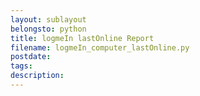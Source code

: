 ```yaml
---
layout: sublayout
belongsto: python
title: logmeIn lastOnline Report
filename: logmeIn_computer_lastOnline.py
postdate:
tags:
description:
---
```

